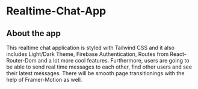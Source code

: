 # Realtime-Chat-App

## About the app

This realtime chat application is styled with Tailwind CSS and it also includes Light/Dark Theme, Firebase Authentication, Routes from React-Router-Dom and a lot more cool features. Furthermore, users are going to be able to send real time messages to each other, find other users and see their latest messages. There will be smooth page transitionings with the help of Framer-Motion as well.
